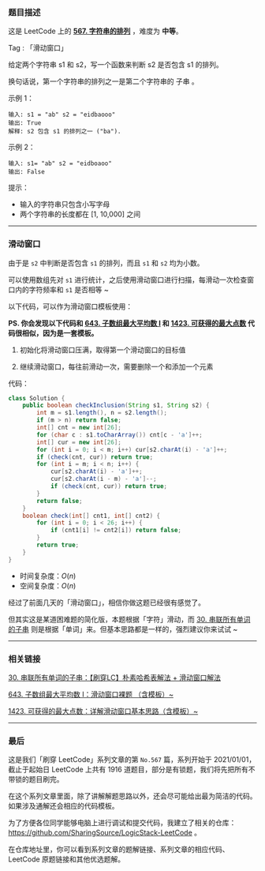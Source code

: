 ### 题目描述

这是 LeetCode 上的 **[567. 字符串的排列](https://leetcode-cn.com/problems/permutation-in-string/solution/an-zi-fu-hua-dong-ruo-bao-liao-lai-shi-s-h2xq/)** ，难度为 **中等**。

Tag : 「滑动窗口」



给定两个字符串 s1 和 s2，写一个函数来判断 s2 是否包含 s1 的排列。

换句话说，第一个字符串的排列之一是第二个字符串的 子串 。

示例 1：
```
输入: s1 = "ab" s2 = "eidbaooo"
输出: True
解释: s2 包含 s1 的排列之一 ("ba").
```
示例 2：
```
输入: s1= "ab" s2 = "eidboaoo"
输出: False
```

提示：
* 输入的字符串只包含小写字母
* 两个字符串的长度都在 [1, 10,000] 之间

---

### 滑动窗口

由于是 `s2` 中判断是否包含 `s1` 的排列，而且 `s1` 和 `s2` 均为小数。

可以使用数组先对 `s1` 进行统计，之后使用滑动窗口进行扫描，每滑动一次检查窗口内的字符频率和 `s1` 是否相等 ~ 

以下代码，可以作为滑动窗口模板使用：

**PS. 你会发现以下代码和 [643. 子数组最大平均数 I](https://leetcode-cn.com/problems/maximum-average-subarray-i/) 和 [1423. 可获得的最大点数](https://leetcode-cn.com/problems/maximum-points-you-can-obtain-from-cards/) 代码很相似，因为是一套模板。**

1. 初始化将滑动窗口压满，取得第一个滑动窗口的目标值

2. 继续滑动窗口，每往前滑动一次，需要删除一个和添加一个元素

代码：
```java
class Solution {
    public boolean checkInclusion(String s1, String s2) {
        int m = s1.length(), n = s2.length();
        if (m > n) return false;
        int[] cnt = new int[26];
        for (char c : s1.toCharArray()) cnt[c - 'a']++;
        int[] cur = new int[26];
        for (int i = 0; i < m; i++) cur[s2.charAt(i) - 'a']++;
        if (check(cnt, cur)) return true;
        for (int i = m; i < n; i++) {
            cur[s2.charAt(i) - 'a']++;
            cur[s2.charAt(i - m) - 'a']--;
            if (check(cnt, cur)) return true;
        }
        return false;
    }
    boolean check(int[] cnt1, int[] cnt2) {
        for (int i = 0; i < 26; i++) {
            if (cnt1[i] != cnt2[i]) return false;
        }
        return true;
    }
}
```
* 时间复杂度：$O(n)$
* 空间复杂度：$O(n)$

经过了前面几天的「滑动窗口」，相信你做这题已经很有感觉了。

但其实这是某道困难题的简化版，本题根据「字符」滑动，而 [30. 串联所有单词的子串](https://leetcode-cn.com/problems/substring-with-concatenation-of-all-words/) 则是根据「单词」来。但基本思路都是一样的，强烈建议你来试试 ~ 

***

### 相关链接

[30. 串联所有单词的子串：【刷穿LC】朴素哈希表解法 + 滑动窗口解法](https://leetcode-cn.com/problems/substring-with-concatenation-of-all-words/solution/shua-chuan-lc-po-su-ha-xi-biao-jie-fa-hu-ml3x/)

[643. 子数组最大平均数 I：滑动窗口裸题 （含模板）~](https://leetcode-cn.com/problems/maximum-average-subarray-i/solution/hua-dong-chuang-kou-luo-ti-han-mo-ban-by-buo3/)

[1423. 可获得的最大点数：详解滑动窗口基本思路（含模板）~](https://leetcode-cn.com/problems/maximum-points-you-can-obtain-from-cards/solution/jian-dan-de-hua-dong-chuang-kou-he-kuai-1go5h/)

***


### 最后

这是我们「刷穿 LeetCode」系列文章的第 `No.567` 篇，系列开始于 2021/01/01，截止于起始日 LeetCode 上共有 1916 道题目，部分是有锁题，我们将先把所有不带锁的题目刷完。

在这个系列文章里面，除了讲解解题思路以外，还会尽可能给出最为简洁的代码。如果涉及通解还会相应的代码模板。

为了方便各位同学能够电脑上进行调试和提交代码，我建立了相关的仓库：https://github.com/SharingSource/LogicStack-LeetCode 。

在仓库地址里，你可以看到系列文章的题解链接、系列文章的相应代码、LeetCode 原题链接和其他优选题解。

